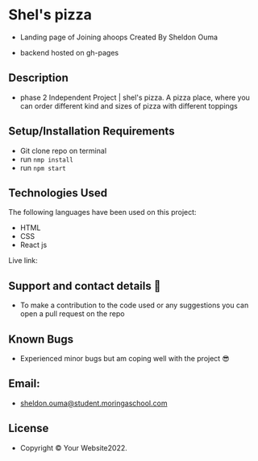 # Shel's pizza

* Landing page of Joining ahoops
Created By Sheldon Ouma
 

* backend hosted on gh-pages

## Description
* phase 2 Independent Project | shel's pizza. A pizza place, where you can order different kind and sizes of pizza with different toppings
## Setup/Installation Requirements

* Git clone repo on terminal
* run ```nmp install```
* run ```npm start```


## Technologies Used
The following languages have been used on this project:

* HTML
* CSS
* React js 

Live link: 


## Support and contact details 🙂
* To make a contribution to the code used or any suggestions you can open a pull request on the repo

## Known Bugs
* Experienced minor bugs but am coping well with the project  😎


## Email:
* sheldon.ouma@student.moringaschool.com

## License
* Copyright © Your Website2022.

